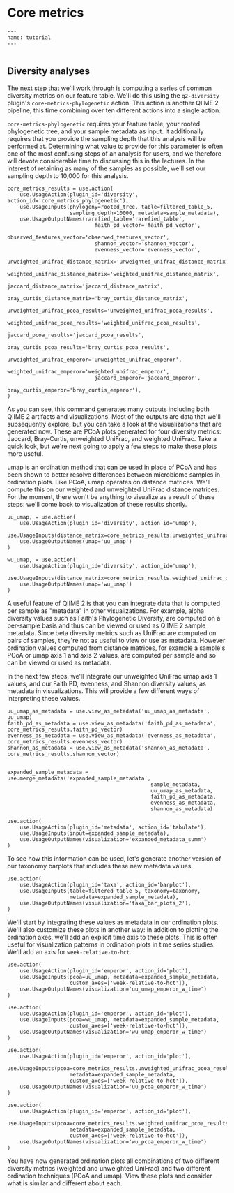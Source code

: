 # Core metrics

```{usage-scope}
---
name: tutorial
---
```

```{usage-selector}
```

## Diversity analyses

The next step that we'll work through is computing a series of common diversity
metrics on our feature table. We'll do this using the `q2-diversity` plugin's 
`core-metrics-phylogenetic` action. This action is another QIIME 2 pipeline, 
this time combining over ten different actions into a single action. 

`core-metrics-phylogenetic` requires your feature table, your rooted
phylogenetic tree, and your sample metadata as input. It additionally requires
that you provide the sampling depth that this analysis will be performed at. 
Determining what value to provide for this parameter is often one of the most
confusing steps of an analysis for users, and we therefore will devote 
considerable time to discussing this in the lectures. In the interest of 
retaining as many of the samples as possible, we'll set our sampling depth to
10,000 for this analysis. 

```{usage}
core_metrics_results = use.action(
    use.UsageAction(plugin_id='diversity', action_id='core_metrics_phylogenetic'),
    use.UsageInputs(phylogeny=rooted_tree, table=filtered_table_5,
                    sampling_depth=10000, metadata=sample_metadata),
    use.UsageOutputNames(rarefied_table='rarefied_table',
                            faith_pd_vector='faith_pd_vector',
                            observed_features_vector='observed_features_vector',
                            shannon_vector='shannon_vector',
                            evenness_vector='evenness_vector',
                            unweighted_unifrac_distance_matrix='unweighted_unifrac_distance_matrix',
                            weighted_unifrac_distance_matrix='weighted_unifrac_distance_matrix',
                            jaccard_distance_matrix='jaccard_distance_matrix',
                            bray_curtis_distance_matrix='bray_curtis_distance_matrix',
                            unweighted_unifrac_pcoa_results='unweighted_unifrac_pcoa_results',
                            weighted_unifrac_pcoa_results='weighted_unifrac_pcoa_results',
                            jaccard_pcoa_results='jaccard_pcoa_results',
                            bray_curtis_pcoa_results='bray_curtis_pcoa_results',
                            unweighted_unifrac_emperor='unweighted_unifrac_emperor',
                            weighted_unifrac_emperor='weighted_unifrac_emperor',
                            jaccard_emperor='jaccard_emperor',
                            bray_curtis_emperor='bray_curtis_emperor'),
)
```

As you can see, this command generates many outputs including both QIIME 2 
artifacts and visualizations. Most of the outputs are data that we'll 
subsequently explore, but you can take a look at the visualizations that are 
generated now. These are PCoA plots generated for four diversity metrics: 
Jaccard, Bray-Curtis, unweighted UniFrac, and weighted UniFrac. Take a quick 
look, but we're next going to apply a few steps to make these plots more 
useful. 

umap is an ordination method that can be used in place of PCoA and has been 
shown to better resolve differences between microbiome samples in ordination 
plots. Like PCoA, umap operates on distance matrices. We'll compute this on our
weighted and unweighted UniFrac distance matrices. For the moment, there won't
be anything to visualize as a result of these steps: we'll come back to 
visualization of these results shortly. 

```{usage}
uu_umap, = use.action(
    use.UsageAction(plugin_id='diversity', action_id='umap'),
    use.UsageInputs(distance_matrix=core_metrics_results.unweighted_unifrac_distance_matrix),
    use.UsageOutputNames(umap='uu_umap')
)

wu_umap, = use.action(
    use.UsageAction(plugin_id='diversity', action_id='umap'),
    use.UsageInputs(distance_matrix=core_metrics_results.weighted_unifrac_distance_matrix),
    use.UsageOutputNames(umap='wu_umap')
)
```

A useful feature of QIIME 2 is that you can integrate data that is computed per
sample as "metadata" in other visualizations. For example, alpha diversity 
values such as Faith's Phylogenetic Diversity, are computed on a per-sample 
basis and thus can be viewed or used as QIIME 2 sample metadata. Since beta 
diversity metrics such as UniFrac are computed on pairs of samples, they're not
as useful to view or use as metadata. However ordination values computed from 
distance matrices, for example a sample's PCoA or umap axis 1 and axis 2 
values, are computed per sample and so can be viewed or used as metadata. 

In the next few steps, we'll integrate our unweighted UniFrac umap axis 1 
values, and our Faith PD, evenness, and Shannon diversity values, as metadata
in visualizations. This will provide a few different ways of interpreting 
these values. 

```{usage}
uu_umap_as_metadata = use.view_as_metadata('uu_umap_as_metadata', uu_umap)
faith_pd_as_metadata = use.view_as_metadata('faith_pd_as_metadata', core_metrics_results.faith_pd_vector)
evenness_as_metadata = use.view_as_metadata('evenness_as_metadata', core_metrics_results.evenness_vector)
shannon_as_metadata = use.view_as_metadata('shannon_as_metadata', core_metrics_results.shannon_vector)


expanded_sample_metadata = use.merge_metadata('expanded_sample_metadata',
                                              sample_metadata,
                                              uu_umap_as_metadata,
                                              faith_pd_as_metadata,
                                              evenness_as_metadata,
                                              shannon_as_metadata)
```

```{usage}
use.action(
    use.UsageAction(plugin_id='metadata', action_id='tabulate'),
    use.UsageInputs(input=expanded_sample_metadata),
    use.UsageOutputNames(visualization='expanded_metadata_summ')
)
```

To see how this information can be used, let's generate another version of our
taxonomy barplots that includes these new metadata values.

```{usage}
use.action(
    use.UsageAction(plugin_id='taxa', action_id='barplot'),
    use.UsageInputs(table=filtered_table_5, taxonomy=taxonomy,
                    metadata=expanded_sample_metadata),
    use.UsageOutputNames(visualization='taxa_bar_plots_2'),
)
```

We'll start by integrating these values as metadata in our ordination plots. 
We'll also customize these plots in another way: in addition to plotting the 
ordination axes, we'll add an explicit time axis to these plots. This is often
useful for visualization patterns in ordination plots in time series studies. 
We'll add an axis for `week-relative-to-hct`. 

```{usage}
use.action(
    use.UsageAction(plugin_id='emperor', action_id='plot'),
    use.UsageInputs(pcoa=uu_umap, metadata=expanded_sample_metadata, 
                    custom_axes=['week-relative-to-hct']),
    use.UsageOutputNames(visualization='uu_umap_emperor_w_time')
)

use.action(
    use.UsageAction(plugin_id='emperor', action_id='plot'),
    use.UsageInputs(pcoa=wu_umap, metadata=expanded_sample_metadata,
                    custom_axes=['week-relative-to-hct']),
    use.UsageOutputNames(visualization='wu_umap_emperor_w_time')
)

use.action(
    use.UsageAction(plugin_id='emperor', action_id='plot'),
    use.UsageInputs(pcoa=core_metrics_results.unweighted_unifrac_pcoa_results,
                    metadata=expanded_sample_metadata,
                    custom_axes=['week-relative-to-hct']),
    use.UsageOutputNames(visualization='uu_pcoa_emperor_w_time')
)

use.action(
    use.UsageAction(plugin_id='emperor', action_id='plot'),
    use.UsageInputs(pcoa=core_metrics_results.weighted_unifrac_pcoa_results,
                    metadata=expanded_sample_metadata,
                    custom_axes=['week-relative-to-hct']),
    use.UsageOutputNames(visualization='wu_pcoa_emperor_w_time')
)
```

You have now generated ordination plots all combinations of two different 
diversity metrics (weighted and unweighted UniFrac) and two different 
ordination techniques (PCoA and umap). View these plots and consider what is 
similar and different about each. 
